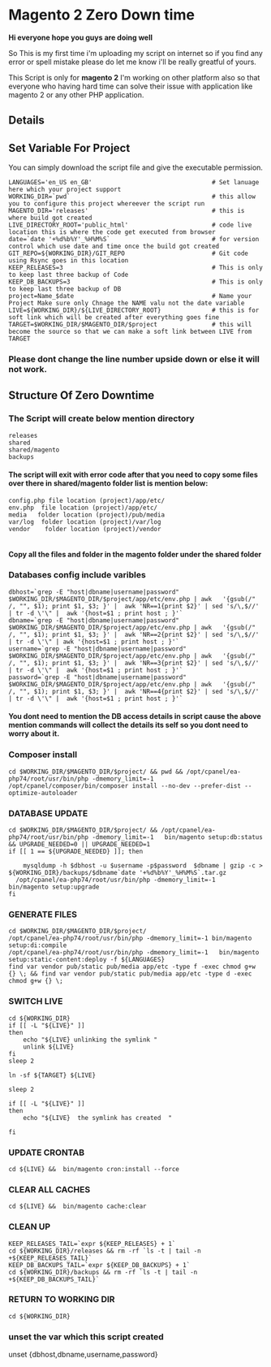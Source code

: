 # Magento 2 Zero Down time 

**Hi everyone hope you guys are doing well**


So This is my first time i'm uploading my script on internet so if you find any error or spell mistake please do let me know i'll be really greatful of yours.

This Script is only for **magento 2** I'm working on other platform also so that everyone who having hard time can solve their issue with application like magento 2 or any other PHP application.


Details
-----
## Set Variable For Project 
You can simply download the script file and give the executable permission.
```
LANGUAGES='en_US en_GB'                                 # Set lanuage here which your project support
WORKING_DIR=`pwd`                                       # this allow you to configure this project whereever the script run
MAGENTO_DIR='releases'                                  # this is where build got created 
LIVE_DIRECTORY_ROOT='public_html'                       # code live location this is where the code get executed from browser
date=`date '+%d%b%Y'_%H%M%S`                            # for version control which use date and time once the build got created 
GIT_REPO=${WORKING_DIR}/GIT_REPO                        # Git code using Rsync goes in this location 
KEEP_RELEASES=3                                         # This is only to keep last three backup of Code
KEEP_DB_BACKUPS=3                                       # This is only to keep last three backup of DB 
project=Name_$date                                      # Name your Project Make sure only Chnage the NAME valu not the date variable 
LIVE=${WORKING_DIR}/${LIVE_DIRECTORY_ROOT}              # this is for soft link which will be created after everything goes fine
TARGET=$WORKING_DIR/$MAGENTO_DIR/$project               # this will become the source so that we can make a soft link between LIVE from TARGET

```
### Please dont change the line number upside down or else it will not work.

Structure Of Zero Downtime
-----
### The Script will create below mention directory

```
releases
shared
shared/magento
backups

```

#### The script will exit with error code after that you need to copy some files over there in shared/magento folder list is mention below:

```
config.php file location (project)/app/etc/ 
env.php  file location (project)/app/etc/ 
media   folder location (project)/pub/media
var/log  folder location (project)/var/log
vendor    folder location (project)/vendor 


```
#### Copy all the files and folder in the magento folder under the shared folder 

### Databases config include varibles 

```
dbhost=`grep -E "host|dbname|username|password"   $WORKING_DIR/$MAGENTO_DIR/$project/app/etc/env.php | awk   '{gsub(/" /, "", $1); print $1, $3; }' |  awk 'NR==1{print $2}' | sed 's/\,$//' | tr -d \'\" |  awk '{host=$1 ; print host ; }'`
dbname=`grep -E "host|dbname|username|password"   $WORKING_DIR/$MAGENTO_DIR/$project/app/etc/env.php | awk   '{gsub(/" /, "", $1); print $1, $3; }' |  awk 'NR==2{print $2}' | sed 's/\,$//' | tr -d \'\" | awk '{host=$1 ; print host ; }'` 
username=`grep -E "host|dbname|username|password" $WORKING_DIR/$MAGENTO_DIR/$project/app/etc/env.php | awk   '{gsub(/" /, "", $1); print $1, $3; }' |  awk 'NR==3{print $2}' | sed 's/\,$//' | tr -d \'\" |  awk '{host=$1 ; print host ; }'`
password=`grep -E "host|dbname|username|password" $WORKING_DIR/$MAGENTO_DIR/$project/app/etc/env.php | awk   '{gsub(/" /, "", $1); print $1, $3; }' |  awk 'NR==4{print $2}' | sed 's/\,$//' | tr -d \'\" |  awk '{host=$1 ; print host ; }'`

```

#### You dont need to mention the DB access details in script cause the above mention commands will collect the details its self so you dont need to worry about it.

###  Composer install 
```
cd $WORKING_DIR/$MAGENTO_DIR/$project/ && pwd && /opt/cpanel/ea-php74/root/usr/bin/php -dmemory_limit=-1    /opt/cpanel/composer/bin/composer install --no-dev --prefer-dist --optimize-autoloader

```



### DATABASE UPDATE

```
cd $WORKING_DIR/$MAGENTO_DIR/$project/ && /opt/cpanel/ea-php74/root/usr/bin/php -dmemory_limit=-1   bin/magento setup:db:status && UPGRADE_NEEDED=0 || UPGRADE_NEEDED=1
if [[ 1 == ${UPGRADE_NEEDED} ]]; then

    mysqldump -h $dbhost -u $username -p$password  $dbname | gzip -c > ${WORKING_DIR}/backups/$dbname`date '+%d%b%Y'_%H%M%S`.tar.gz
  /opt/cpanel/ea-php74/root/usr/bin/php -dmemory_limit=-1  	bin/magento setup:upgrade 
fi

```

### GENERATE FILES

```
cd $WORKING_DIR/$MAGENTO_DIR/$project/
/opt/cpanel/ea-php74/root/usr/bin/php -dmemory_limit=-1 bin/magento setup:di:compile
/opt/cpanel/ea-php74/root/usr/bin/php -dmemory_limit=-1   bin/magento setup:static-content:deploy -f ${LANGUAGES} 
find var vendor pub/static pub/media app/etc -type f -exec chmod g+w {} \; && find var vendor pub/static pub/media app/etc -type d -exec chmod g+w {} \;

```


### SWITCH LIVE

```
cd ${WORKING_DIR}
if [[ -L "${LIVE}" ]]
then
    echo "${LIVE} unlinking the symlink "
    unlink ${LIVE}
fi
sleep 2

ln -sf ${TARGET} ${LIVE}

sleep 2

if [[ -L "${LIVE}" ]]
then
    echo "${LIVE}  the symlink has created  "
    
fi

```

### UPDATE CRONTAB

```
cd ${LIVE} &&  bin/magento cron:install --force
```

### CLEAR ALL CACHES
```
cd ${LIVE} &&  bin/magento cache:clear
```

### CLEAN UP
```
KEEP_RELEASES_TAIL=`expr ${KEEP_RELEASES} + 1`
cd ${WORKING_DIR}/releases && rm -rf `ls -t | tail -n +${KEEP_RELEASES_TAIL}`
KEEP_DB_BACKUPS_TAIL=`expr ${KEEP_DB_BACKUPS} + 1`
cd ${WORKING_DIR}/backups && rm -rf `ls -t | tail -n +${KEEP_DB_BACKUPS_TAIL}`
```
### RETURN TO WORKING DIR
```
cd ${WORKING_DIR}
```


### unset the var which this script created 
unset {dbhost,dbname,username,password}

